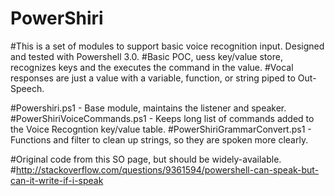 # PowerShiri
#This is a set of modules to support basic voice recognition input. Designed and tested with Powershell 3.0.
#Basic POC, uess key/value store, recognizes keys and the executes the command in the value.
#Vocal responses are just a value with a variable, function, or string piped to Out-Speech.

#Powershiri.ps1 - Base module, maintains the listener and speaker.
#PowerShiriVoiceCommands.ps1 - Keeps long list of commands added to the Voice Recogntion key/value table. 
#PowerShiriGrammarConvert.ps1 - Functions and filter to clean up strings, so they are spoken  more clearly.


#Original code from this SO page, but should be widely-available.
#http://stackoverflow.com/questions/9361594/powershell-can-speak-but-can-it-write-if-i-speak
